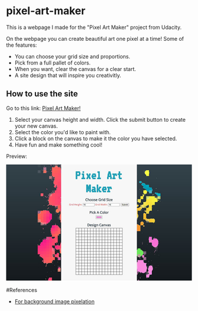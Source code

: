# pixel-art-maker

This is a webpage I made for the "Pixel Art Maker" project from Udacity.

On the webpage you can create beautiful art one pixel at a time!
Some of the features:
* You can choose your grid size and proportions.
* Pick from a full pallet of colors.
* When you want, clear the canvas for a clear start.
* A site design that will inspire you creativitly.  

## How to use the site
Go to this link: [Pixel Art Maker!](https://briansegs.github.io/pixel-art-maker/)
1. Select your canvas height and width. Click the submit button to create your new canvas. 
2. Select the color you'd like to paint with.
3. Click a block on the canvas to make it the color you have selected.
4. Have fun and make something cool! 
  
Preview:

![small-art](https://github.com/briansegs/pixel-art-maker/blob/main/site-art-small.jpg?raw=true)

#References

* [For background image pixelation](https://onlinepngtools.com/pixelate-png)

